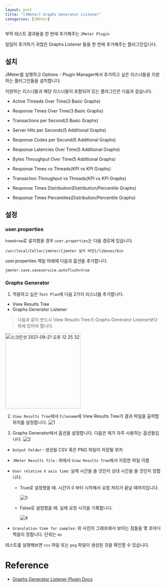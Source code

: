 ```yaml
---
layout: post
title: "[JMeter] Graphs Generator Listener"
categories: [JMeter]
---
```


부하 테스트 결과들을 한 번에 추가해주는 `JMeter Plugin`

일일이 추가하기 귀찮은 Graphs Listener 들을 한 번에 추가해주는 플러그인입니다.

## 설치
JMeter를 실행하고 Options - Plugin Manager에서 추가하고 싶은 리스너들을 지원하는 플러그인들을 설치합니다.

지원하는 리스너들과 해당 리스너들이 포함되어 있는 플러그인은 다음과 같습니다.
- Active Threads Over Time(3 Basic Graphs)
- Response Times Over Time(3 Basic Graphs)
- Transactions per Second(3 Basic Graphs)

- Server Hits per Seconds(5 Additional Graphs)
- Response Codes per Second(5 Additional Graphs)
- Response Latencies Over Time(5 Additional Graphs)
- Bytes Throughput Over Time(5 Additional Graphs)

- Response Times vs Threads(KPI vs KPI Graphs)
- Transaction Throughput vs Threads(KPI vs KPI Graphs)

- Response Times Distribution(Distribution/Percentile Graphs)
- Response Times Percentiles(Distribution/Percentile Graphs)

## 설정
### user.properties
`homebrew`로 설치했을 경우 `user.properties`는 다음 경로에 있습니다.

```
/usr/local/Cellar/jmeter/{jmeter 설치 버전}/libexec/bin
```

user.properties 제일 아래에 다음과 옵션을 추가합니다.

```
jmeter.save.saveservice.autoflush=true
```

### Graphs Generator
1. 적용하고 싶은 `Test Plan`에 다음 2가지 리스너를 추가합니다.
- View Results Tree
- Graphs Generator Listener

> 다음과 같이 반드시 View Results Tree가 Graphs Generator Listener보다 위에 있어야 합니다.

<img width="242" alt="스크린샷 2021-09-21 오후 12 25 32" src="https://user-images.githubusercontent.com/56301069/134106969-7e2eb3e9-db20-4d51-a20b-9c86d4aa98a3.png">

2. `View Results Tree`에서 `Filename`에 View Results Tree가 결과 파일을 출력할 위치를 설정합니다.
![1](https://user-images.githubusercontent.com/56301069/134107136-c4bbfa03-e795-4150-a5e0-1dc6baf0079e.png)

3. Graphs Generator에서 옵션을 설정합니다.
다음은 제가 자주 사용하는 옵션들입니다.
![2](https://user-images.githubusercontent.com/56301069/134107141-3226fd48-d071-4675-a4b0-95f1797c6a7a.png)

- `Output Folder` : 생성될 CSV 혹은 PNG 파일이 저장될 위치
- `JMeter Results file` : 위에서 `View Results Tree`에서 지정한 파일 이름
- `User relative X axis time`: 실제 시간을 쓸 것인지 상대 시간을 쓸 것인지 정합니다.
    - True로 설정했을 때. 시간이 0 부터 시작해서 요청 처리가 끝날 때까지입니다.

      ![3](https://user-images.githubusercontent.com/56301069/134107311-217c113b-a289-41e5-a910-12bd187d1b39.png)

    - False로 설정했을 때. 실제 요청 시각을 기록합니다.

      ![4](https://user-images.githubusercontent.com/56301069/134107313-0672f4c0-fd3a-4ad7-a427-d798d86f5999.png)

- `Granulation time for samples`: 위 사진의 그래프에서 보이는 점들을 몇 초마다 찍을지 정합니다. 단위는 `ms`

테스트를 실행해보면 `csv` 파일 또는 `png` 파일이 생성된 것을 확인할 수 있습니다.

# Reference
- [Graphs Generator Listener Plugin Docs](https://jmeter-plugins.org/wiki/GraphsGeneratorListener/)
